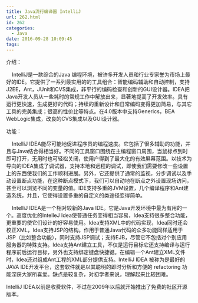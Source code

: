 ```yaml
---
title: Java流行编译器 IntelliJ
url: 262.html
id: 262
categories:
  - Java
date: 2016-09-28 10:09:45
tags:
---
```


介绍：

    IntelliJ是一款综合的Java 编程环境，被许多开发人员和行业专家誉为市场上最好的IDE。它提供了一系列最实用的的工具组合：智能编码辅助和自动控制，支持J2EE，Ant，JUnit和CVS集成，非平行的编码检查和创新的GUI设计器。IDEA把Java开发人员从一些耗时的常规工作中解放出来，显著地提高了开发效率。具有运行更快速，生成更好的代码；持续的重新设计和日常编码变得更加简易，与其它工具的完美集成；很高的性价比等特点。在4.0版本中支持Generics，BEA WebLogic集成，改良的CVS集成以及GUI设计器。

功能：

    IntelliJ IDEA能尽可能地促进程序员的编程速度。它包括了很多辅助的功能，并且与Java结合得相当好。不同的工具窗口围绕在主编程窗口周围，当鼠标点到时即可打开，无用时也可轻松关闭，使用户得到了最大化的有效屏幕范围。以技术为导向的IDEA集成了调试器，支持本地和远程的调试，即使我们需要修改一些设置上的东西使我们的工作顺利进展。另外，它还提供了通常的监视，分步调试以及手动设置断点功能，在这种断点模式下，我们可以自动地在断点之外设置现场访问，甚至可以浏览不同的变量的值。IDE支持多重的JVM设置，几个编译程序和Ant建造系统，并且，它使得设置多重的自定义的类途径变得简单。

    IntelliJ IDEA是一个相对较新的Java IDE。它是Java开发环境中最为有用的一个。高度优化的IntelleJ Idea使普通任务变得相当容易，Idea支持很多整合功能，更重要的使它们设计的好容易使用。Idea支持XML中的代码实现，Idea同时还会校正XML，Idea支持JSP的结构。作用于普通Java代码的众多功能同样适用于JSP（比如整合功能），同时支持JSP调试；支持EJB，尽管它不包括对个别应用服务器的特殊支持。Idea支持Ant建立工具，不仅是运行目标它还支持编译与运行程序前后运行目标，另外也支持绑定键盘快捷键。在编辑一个Ant建立XML文件时，Idea还对组成Ant工程的XML部分提供支持。IntelliJ IDEA 被称为是最好的JAVA IDE开发平台，这套软件就是以其聪明的即时分析和方便的 refactoring 功能深获大家所喜爱。缺点是较复杂，对初学者来说，理解起来比较困难。

IntelliJ IDEA以前是收费软件，不过在2009年以后就开始推出了免费的社区开源版本。